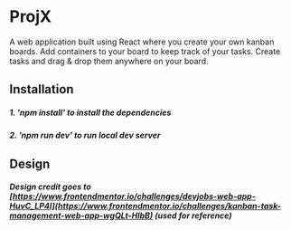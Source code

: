 # ProjX

A web application built using React where you create your own kanban boards. Add containers to your board to keep track of your tasks. Create tasks and drag & drop them anywhere on your board.

## Installation

##### 1. 'npm install' to install the dependencies
##### 2. 'npm run dev' to run local dev server

## Design

##### Design credit goes to [https://www.frontendmentor.io/challenges/devjobs-web-app-HuvC_LP4l](https://www.frontendmentor.io/challenges/kanban-task-management-web-app-wgQLt-HlbB) (used for reference)
